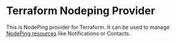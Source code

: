 # Terraform Nodeping Provider

This is NodePing provider for Terraform. It can be used to manage 
[NodePing resources](https://nodeping.com/docs-api-overview.html) like Notifications or Contacts.
